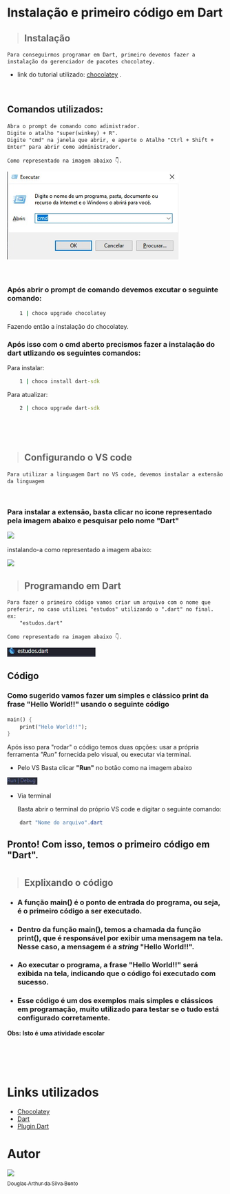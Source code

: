 # Instalação e primeiro código em Dart

> ## Instalação

    Para conseguirmos programar em Dart, primeiro devemos fazer a instalação do gerenciador de pacotes chocolatey.

- link do tutorial utilizado: <html> <a taget="_blank" href="https://docs.chocolatey.org/en-us/choco/setup#more-install-options">chocolatey</a> </html>.

<html>
<br/>
</html>

## Comandos utilizados:

    Abra o prompt de comando como adimistrador.
    Digite o atalho "super(winkey) + R".
    Digite "cmd" na janela que abrir, e aperte o Atalho "Ctrl + Shift + Enter" para abrir como administrador.

    Como representado na imagem abaixo 👇.

<html>
    <img src="./images/cmd.jpeg">
</html>

<html>
<br/>
<br/>
<br/>
</html>

### Após abrir o prompt de comando devemos excutar o seguinte comando:

```cmd
    1 | choco upgrade chocolatey
```

Fazendo então a instalação do chocolatey.

### Após isso com o cmd aberto precismos fazer a instalação do dart utlizando os seguintes comandos:

Para instalar:

```cmd
    1 | choco install dart-sdk
```

Para atualizar:

```cmd
    2 | choco upgrade dart-sdk
```

<html>
<br/>
<br/>
<br/>
</html>

> ## Configurando o VS code

    Para utilizar a linguagem Dart no VS code, devemos instalar a extensão da linguagem

<html>
<br/>
</html>

### Para instalar a extensão, basta clicar no icone representado pela imagem abaixo e pesquisar pelo nome **"Dart"**

<html>
    <img src="./images/icon extensão.jpeg">
</html>

instalando-a como representado a imagem abaixo:

<html>
    <img src="./images/tela extensão.jpeg">
    
</html>

<html>
<br/>
</html>

> ## Programando em Dart

    Para fazer o primeiro código vamos criar um arquivo com o nome que preferir, no caso utilizei "estudos" utilizando o ".dart" no final.
    ex:
        "estudos.dart"

    Como representado na imagem abaixo 👇.

<html>
    <img src="./images/arquivo.jpeg">
    
</html>

## Código

### Como sugerido vamos fazer um simples e clássico print da frase **"Hello World!!"** usando o seguinte código

```dart
main() {
    print("Helo World!!");
}

```

Após isso para "rodar" o código temos duas opções: usar a própria ferramenta _"Run"_ fornecida pelo visual, ou executar via terminal.

- Pelo VS
  Basta clicar **"Run"** no botão como na imagem abaixo

<html>
    <img src="./images/run.jpeg">
    
</html>

<html>
<br/>
</html>

- Via terminal

  Basta abrir o terminal do próprio VS code e digitar o seguinte comando:

```powershell
    dart "Nome do arquivo".dart
```

## Pronto! Com isso, temos o primeiro código em **"Dart"**.
#
>## Explixando o código

- ### A função **main()** é o ponto de entrada do programa, ou seja, é o primeiro código a ser executado.

- ### Dentro da função **main()**, temos a chamada da função **print()**, que é responsável por exibir uma mensagem na tela. Nesse caso, a mensagem é a *string* **"Hello World!!"**.

- ### Ao executar o programa, a frase **"Hello World!!"** será exibida na tela, indicando que o código foi executado com **sucesso**.

- ### Esse código é um dos exemplos mais simples e clássicos em programação, muito utilizado para testar se o tudo está configurado corretamente.

**Obs: Isto é uma atividade escolar**
#
<html>
<br/>
<br/>
</html>

# Links utilizados

- <a taget="_blank" href="https://docs.chocolatey.org/en-us/choco/setup#more-install-options"> Chocolatey </a>
- <a taget="_blank" href="https://dart.dev/get-dart"> Dart </a>
- <a taget="_blank" href="https://dart.dev/tools/vs-code" > Plugin Dart </a>



# Autor

[<img src="https://avatars.githubusercontent.com/u/106849298?s=400&u=32da81625b4d70bc25578e099fce392b77b75634&v=4" width=115><br><sub>Douglas Arthur da Silva Bento</sub>](https://github.com/douglasarthurr)
